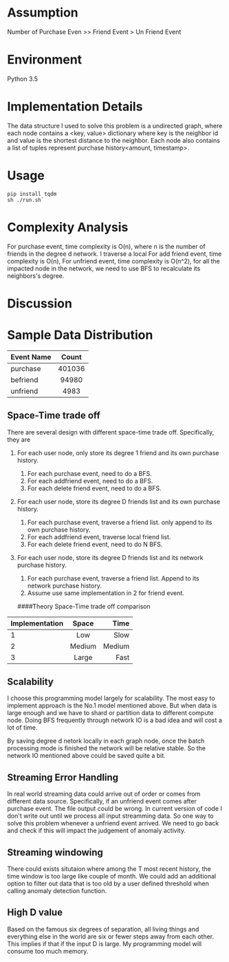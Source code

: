 # Assumption
Number of Purchase Even >> Friend Event > Un Friend Event

# Environment
Python 3.5

# Implementation Details
The data structure I used to solve this problem is a undirected graph, where each node contains a <key, value> dictionary where key is the neighbor id and value is the shortest distance to the neighbor. Each node also contains a list of tuples represent purchase history<amount, timestamp>.  

# Usage
```
pip install tqdm
sh ./run.sh`
```


# Complexity Analysis

For purchase event, time complexity is O(n), where n is the number of friends in the degree d network. I traverse a local 
For add friend event, time complexity is O(n), 
For unfriend  event, time complexity is O(n^2), for all the impacted node in the network, we need to use BFS to recalculate its neighbors's degree.

# Discussion

# Sample Data Distribution

| Event Name        | Count           |
| ------------- |:-------------:|
| purchase      | 401036 |
| befriend      | 94980      |
| unfriend | 4983      |

## Space-Time trade off
There are several design with different space-time trade off. Specifically, they are
1. For each user node, only store its degree 1 friend and its own purchase history. 
    1. For each purchase event, need to do a BFS.
    2. For each addfriend event, need to do a BFS.
    3. For each delete friend event, need to do a BFS.
    
2. For each user node, store its degree D friends list and its own purchase history. 
    1. For each purchase event, traverse a friend list. only append to its own purchase history.
    2. For each addfriend event, traverse local friend list.
    3. For each delete friend event, need to do N BFS.
    
3. For each user node, store its degree D friends list and its network purchase history.
    
    1. For each purchase event, traverse a friend list. Append to its network purchase history.
    2. Assume use same implementation in 2 for friend event. 
    
    ####Theory Space-Time trade off comparison
    
| Implementation        | Space           | Time  |
| ------------- |:-------------:| -----:|
| 1    | Low | Slow |
| 2     | Medium     |   Medium |
| 3 | Large      |    Fast |



## Scalability
I choose this programming model largely for scalability. The most easy to implement approach is the No.1 model mentioned above. But when data is large enough and we have to shard or partition data to different compute node. Doing BFS frequently through network IO is a bad idea and will cost a lot of time.

By saving degree d netork locally in each graph node, once the batch processing mode is finished the network will be relative stable. So the network IO mentioned above could be saved quite a bit. 
 
## Streaming Error Handling
In real world streaming data could arrive out of order or comes from different data source. Specifically, if an unfriend event comes after purchase event. The file output could be wrong. 
In current version of code I don't write out until we process all input streamming data. So one way to solve this problem whenever a unfriend event arrived. We need to go back and check if this will impact the judgement of anomaly activity. 

## Streaming windowing
There could exists situtaion where among the T most recent history, the time window is too large like couple of month. We could add an additional option to filter out data that is too old by a user defined threshold when calling anomaly detection function.
 
## High D value
Based on the famous six degrees of separation,  all living things and everything else in the world are six or fewer steps away from each other. This implies if that if the input D  is large. My programming model will consume too much memory.  